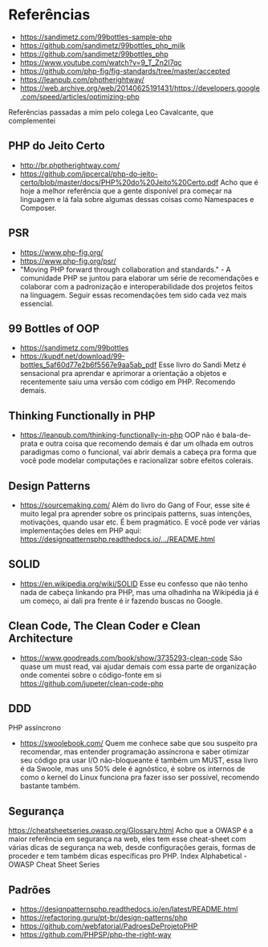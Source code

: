 # Referências

- https://sandimetz.com/99bottles-sample-php
- https://github.com/sandimetz/99bottles_php_milk
- https://github.com/sandimetz/99bottles_php
- https://www.youtube.com/watch?v=9_T_Zn2I7qc
- https://github.com/php-fig/fig-standards/tree/master/accepted
- https://leanpub.com/phptherightway/
- https://web.archive.org/web/20140625191431/https://developers.google.com/speed/articles/optimizing-php

Referências passadas a mim pelo colega Leo Cavalcante, que complementei

## PHP do Jeito Certo

- http://br.phptherightway.com/
- https://github.com/jpcercal/php-do-jeito-certo/blob/master/docs/PHP%20do%20Jeito%20Certo.pdf
Acho que é hoje a melhor referência que a gente disponível pra começar na linguagem e lá fala sobre algumas dessas coisas como Namespaces e Composer.

## PSR

- https://www.php-fig.org/
- https://www.php-fig.org/psr/
- "Moving PHP forward through collaboration and standards." - A comunidade PHP se juntou para elaborar um série de recomendações e colaborar com a padronização e interoperabilidade dos projetos feitos na linguagem. Seguir essas recomendações tem sido cada vez mais essencial.

## 99 Bottles of OOP

- https://sandimetz.com/99bottles
- https://kupdf.net/download/99-bottles_5af60d77e2b6f5567e9aa5ab_pdf
Esse livro do Sandi Metz é sensacional pra aprendar e aprimorar a orientação a objetos e recentemente saiu uma versão com código em PHP. Recomendo demais.

## Thinking Functionally in PHP

- https://leanpub.com/thinking-functionally-in-php
OOP não é bala-de-prata e outra coisa que recomendo demais é dar um olhada em outros paradigmas como o funcional, vai abrir demais a cabeça pra forma que você pode modelar computações e racionalizar sobre efeitos colerais.

## Design Patterns

- https://sourcemaking.com/
Além do livro do Gang of Four, esse site é muito legal pra aprender sobre os principais patterns, suas intenções, motivações, quando usar etc. É bem pragmático. E você pode ver várias implementações deles em PHP aqui: https://designpatternsphp.readthedocs.io/.../README.html

## SOLID

- https://en.wikipedia.org/wiki/SOLID
Esse eu confesso que não tenho nada de cabeça linkando pra PHP, mas uma olhadinha na Wikipédia já é um começo, ai dali pra frente é ir fazendo buscas no Google.

## Clean Code, The Clean Coder e Clean Architecture

- https://www.goodreads.com/book/show/3735293-clean-code
São quase um must read, vai ajudar demais com essa parte de organização onde comentei sobre o código-fonte em si
https://github.com/jupeter/clean-code-php

## DDD

PHP assíncrono
- https://swoolebook.com/
Quem me conhece sabe que sou suspeito pra recomendar, mas entender programação assíncrona e saber otimizar seu código pra usar I/O não-bloqueante é também um MUST, essa livro é da Swoole, mas uns 50% dele é agnóstico, é sobre os internos de como o kernel do Linux funciona pra fazer isso ser possível, recomendo bastante também.

## Segurança

https://cheatsheetseries.owasp.org/Glossary.html
Acho que a OWASP é a maior referência em segurança na web, eles tem esse cheat-sheet com várias dicas de segurança na web, desde configurações gerais, formas de proceder e tem também dicas específicas pro PHP.
Index Alphabetical - OWASP Cheat Sheet Series

## Padrões

- https://designpatternsphp.readthedocs.io/en/latest/README.html
- https://refactoring.guru/pt-br/design-patterns/php
- https://github.com/webfatorial/PadroesDeProjetoPHP
- https://github.com/PHPSP/php-the-right-way

